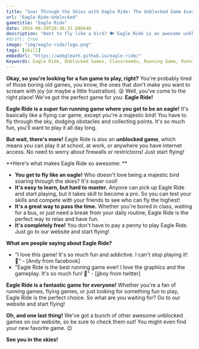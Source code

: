 ```yaml
---
title: "Soar Through the Skies with Eagle Ride: The Unblocked Game Everyone's Talking About! 🦅🚀"
url: "Eagle-Ride-Unblocked"
gametitle: "Eagle Ride"
date: 2024-08-29T20:36:33.896646
description: "Want to fly like a bird? 🐦 Eagle Ride is an awesome unblocked game where you can soar through the sky and avoid obstacles! Play it now and see how high you can fly!"
#draft: true
image: "img/eagle-ride/logo.png"
tags: [skill]
embedUrl: "https://webglmath.github.io/eagle-ride/"
Keywords: Eagle Ride, Unblocked Games, Classroom6x, Running Game, Running Games, Eagle Simulator, Flying Car 3D
---
```


**Okay, so you're looking for a fun game to play, right?**  You're probably tired of those boring old games, you know, the ones that don't make you want to scream with joy (or maybe a little frustration). 😜 Well, you've come to the right place! We've got the perfect game for you: **Eagle Ride!** 

**Eagle Ride is a super fun running game where you get to be an eagle!**  It's basically like a flying car game, except you're a majestic bird! You have to fly through the sky, dodging obstacles and collecting points.  It's so much fun, you'll want to play it all day long. 

**But wait, there's more!**  Eagle Ride is also an **unblocked game**, which means you can play it at school, at work, or anywhere you have internet access.  No need to worry about firewalls or restrictions!  Just  start flying!

**Here's what makes Eagle Ride so awesome: **

* **You get to fly like an eagle!**  Who doesn't love being a majestic bird soaring through the skies?  It's super cool! 
* **It's easy to learn, but hard to master.**  Anyone can pick up Eagle Ride and start playing, but it takes skill to become a pro.  So you can test your skills and compete with your friends to see who can fly the highest!
* **It's a great way to pass the time.**  Whether you're bored in class, waiting for a bus, or just need a break from your daily routine, Eagle Ride is the perfect way to relax and have fun.
* **It's completely free!**  You don't have to pay a penny to play Eagle Ride. Just go to our website and start flying!

**What are people saying about Eagle Ride?**

* "I love this game! It's so much fun and addictive. I can't stop playing it! 🤩" - [Andy from facebook]
* "Eagle Ride is the best running game ever!  I love the graphics and the gameplay. It's so much fun! 🦅" - [jjboy from twitter] 

**Eagle Ride is a fantastic game for everyone!** Whether you're a fan of running games, flying games, or just looking for something fun to play, Eagle Ride is the perfect choice.  So what are you waiting for?  Go to our website and start flying!

**Oh, and one last thing!** We've got a bunch of other awesome unblocked games on our website, so be sure to check them out!  You might even find your new favorite game. 😉 

**See you in the skies!** 

